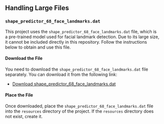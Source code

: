## Handling Large Files

### `shape_predictor_68_face_landmarks.dat`

This project uses the `shape_predictor_68_face_landmarks.dat` file, which is a pre-trained model used for facial landmark detection. Due to its large size, it cannot be included directly in this repository. Follow the instructions below to obtain and use this file.

#### Download the File

You need to download the `shape_predictor_68_face_landmarks.dat` file separately. You can download it from the following link:

- [Download shape_predictor_68_face_landmarks.dat](https://github.com/italojs/facial-landmarks-recognition/blob/master/shape_predictor_68_face_landmarks.dat)

#### Place the File

Once downloaded, place the `shape_predictor_68_face_landmarks.dat` file into the `resources` directory of the project. If the `resources` directory does not exist, create it.
